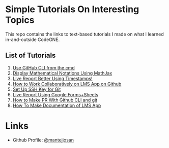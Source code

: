 # Simple Tutorials On Interesting Topics
This repo contains the links to text-based tutorials I made on what I learned in-and-outside CodeGNE.

## List of Tutorials
1. [Use GitHub CLI from the cmd](https://mantejjosan.github.io/tutorials/gh-tut/x86-tut)
2. [Display Mathematical Notations Using MathJax](https://mantejjosan.github.io/math-made-easy/tut)
3. [Live Report Better Using Timestamps!](https://mantejjosan.github.io/tutorials/timestamps-in-google-docx/timestamp-tut)
4. [How to Work Collaboratively on LMS App on Github]( https://mantejjosan.github.io/tutorials/CollaborateOnGithub/ForkInstallDevelop)
5. [Set Up SSH Key for Git](https://mantejjosan.github.io/tutorials/CollaborateOnGithub/SetUpSshKey)
6. [Live Report Using Google Forms+Sheets](https://mantejjosan.github.io/tutorials/CollaborateOnGithub/MakeLiveReport)
7. [How to Make PR With Github CLI and git](https://mantejjosan.github.io/tutorials/CollaborateOnGithub/PrWithGhCli)
8. [How To Make Documentation of LMS App](https://mantejjosan.github.io/tutorials/CollaborateOnGithub/HowToDocument)
   
# Links
- Github Profile: [@mantejjosan](mantejjosan.github.io)
  
